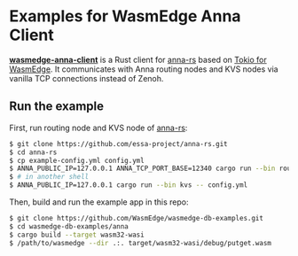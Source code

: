 # Examples for WasmEdge Anna Client

[**wasmedge-anna-client**](https://github.com/WasmEdge/wasmedge-anna-client) is a Rust client for [anna-rs] based on [Tokio for WasmEdge](https://github.com/WasmEdge/tokio/tree/wasmedge). It communicates with Anna routing nodes and KVS nodes via vanilla TCP connections instead of Zenoh.

[anna-rs]: https://github.com/essa-project/anna-rs

## Run the example

First, run routing node and KVS node of [anna-rs]:

```sh
$ git clone https://github.com/essa-project/anna-rs.git
$ cd anna-rs
$ cp example-config.yml config.yml
$ ANNA_PUBLIC_IP=127.0.0.1 ANNA_TCP_PORT_BASE=12340 cargo run --bin routing -- config.yml
$ # in another shell
$ ANNA_PUBLIC_IP=127.0.0.1 cargo run --bin kvs -- config.yml
```

Then, build and run the example app in this repo:

```sh
$ git clone https://github.com/WasmEdge/wasmedge-db-examples.git
$ cd wasmedge-db-examples/anna
$ cargo build --target wasm32-wasi
$ /path/to/wasmedge --dir .:. target/wasm32-wasi/debug/putget.wasm
```
